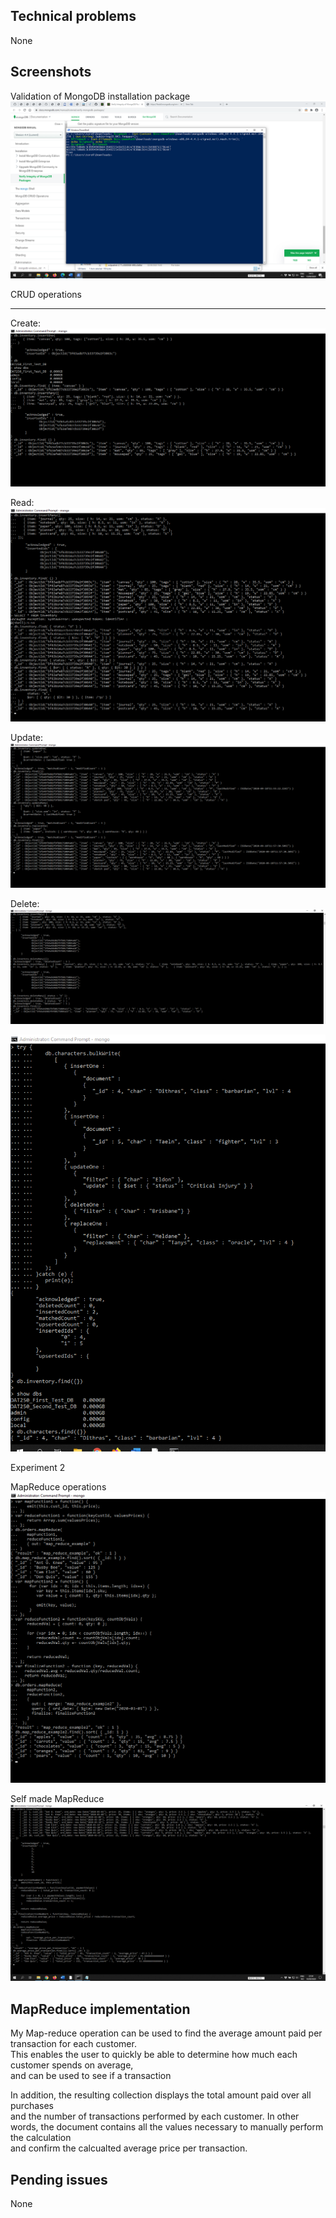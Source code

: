 Technical problems
--------------------

None




Screenshots
------------



Validation of MongoDB installation package
![](MongoDB_Pictures/VerifyingMongoDB.png)






CRUD operations
****************


Create: 
![Insert operations](MongoDB_Pictures/Create.png)



Read:
![Read operations](MongoDB_Pictures/Read.png)



Update:
![Update operations](MongoDB_Pictures/Update.png)



Delete:
![Remove operations](MongoDB_Pictures/Delete.png)



![BulkWrite operation](MongoDB_Pictures/BulkWrite.png)




Experiment 2

MapReduce operations
![MapReduce operations](MongoDB_Pictures/MapReduce.png)







Self made MapReduce
![Self made MapReduce operations](MongoDB_Pictures/SelfMadeMapReduceFunctions.png)





MapReduce implementation
-------------------------

My Map-reduce operation can be used to find the average amount paid per transaction for each customer.<br>
This enables the user to quickly be able to determine how much each customer spends on average,<br>
and can be used to see if a transaction 


In addition, the resulting collection displays the total amount paid over all purchases<br>
and the number of transactions performed by each customer.
In other words, the document contains all the values necessary to manually perform the calculation<br>
and confirm the calcualted average price per transaction.



Pending issues
---------------

None




